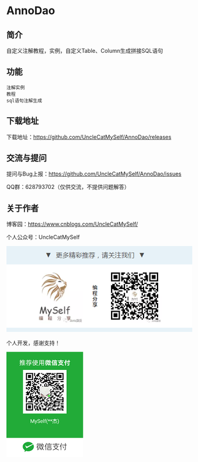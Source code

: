 # AnnoDao

## 简介
自定义注解教程，实例，自定义Table、Column生成拼接SQL语句

## 功能

    注解实例
    教程
    sql语句注解生成

## 下载地址

下载地址：https://github.com/UncleCatMySelf/AnnoDao/releases

## 交流与提问

提问与Bug上报：https://github.com/UncleCatMySelf/AnnoDao/issues

QQ群：628793702（仅供交流，不提供问题解答）

## 关于作者

博客园：https://www.cnblogs.com/UncleCatMySelf/

个人公众号：UncleCatMySelf

![Image text](https://raw.githubusercontent.com/UncleCatMySelf/img-myself/master/img/%E5%85%AC%E4%BC%97%E5%8F%B7.png)

个人开发，感谢支持！

![Image text](https://raw.githubusercontent.com/UncleCatMySelf/img-myself/master/img/%E4%BB%98%E6%AC%BE.png)
